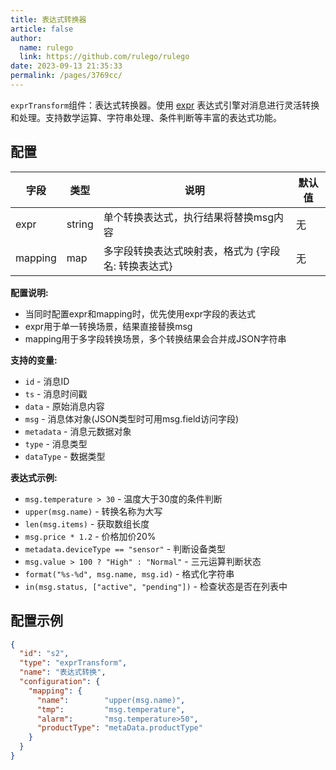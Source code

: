 ```yaml
---
title: 表达式转换器
article: false
author: 
  name: rulego
  link: https://github.com/rulego/rulego
date: 2023-09-13 21:35:33
permalink: /pages/3769cc/
---
```

`exprTransform`组件：表达式转换器。使用 [expr](https://expr-lang.org/docs/language-definition) 表达式引擎对消息进行灵活转换和处理。支持数学运算、字符串处理、条件判断等丰富的表达式功能。

## 配置

| 字段      | 类型     | 说明                                | 默认值 |
|---------|--------|-----------------------------------|-----|
| expr    | string | 单个转换表达式，执行结果将替换msg内容            | 无   |
| mapping | map    | 多字段转换表达式映射表，格式为 {字段名: 转换表达式}    | 无   |

**配置说明:**
- 当同时配置expr和mapping时，优先使用expr字段的表达式
- expr用于单一转换场景，结果直接替换msg
- mapping用于多字段转换场景，多个转换结果会合并成JSON字符串

**支持的变量:**
- `id` - 消息ID 
- `ts` - 消息时间戳
- `data` - 原始消息内容
- `msg` - 消息体对象(JSON类型时可用msg.field访问字段)
- `metadata` - 消息元数据对象
- `type` - 消息类型
- `dataType` - 数据类型

**表达式示例:**
- `msg.temperature > 30` - 温度大于30度的条件判断
- `upper(msg.name)` - 转换名称为大写
- `len(msg.items)` - 获取数组长度
- `msg.price * 1.2` - 价格加价20%
- `metadata.deviceType == "sensor"` - 判断设备类型
- `msg.value > 100 ? "High" : "Normal"` - 三元运算判断状态
- `format("%s-%d", msg.name, msg.id)` - 格式化字符串
- `in(msg.status, ["active", "pending"])` - 检查状态是否在列表中

## 配置示例

```json
{
  "id": "s2",
  "type": "exprTransform",
  "name": "表达式转换",
  "configuration": {
    "mapping": {
      "name":        "upper(msg.name)",
      "tmp":         "msg.temperature",
      "alarm":       "msg.temperature>50",
      "productType": "metaData.productType"
    }
  }
}
```
